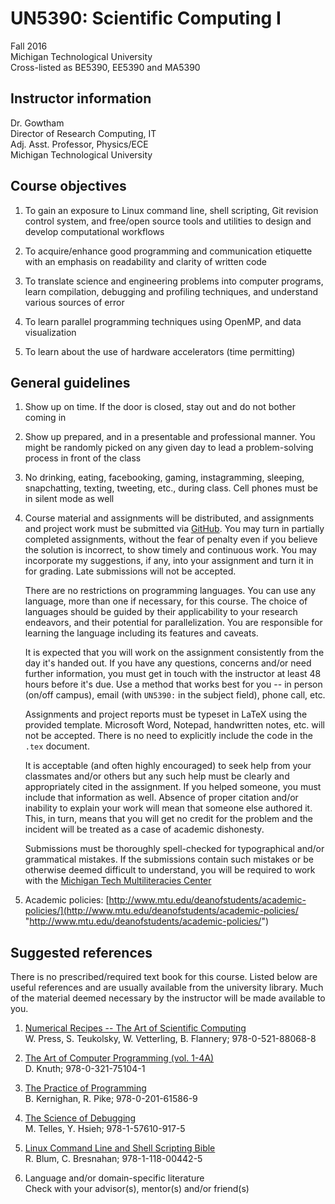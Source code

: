 # UN5390: Scientific Computing I        

Fall 2016             
Michigan Technological University        
Cross-listed as BE5390, EE5390 and MA5390              

## Instructor information           

Dr. Gowtham        
Director of Research Computing, IT            
Adj. Asst. Professor, Physics/ECE                    
Michigan Technological University               

## Course objectives            

 01. To gain an exposure to Linux command line, shell scripting, Git
     revision control system, and free/open source tools and utilities to
     design and develop computational workflows

 02. To acquire/enhance good programming and communication etiquette with
     an emphasis on readability and clarity of written code

 03. To translate science and engineering problems into computer programs,
     learn compilation, debugging and profiling techniques, and
     understand various sources of error

 04. To learn parallel programming techniques using OpenMP, and
     data visualization

 05. To learn about the use of hardware accelerators (time permitting)

## General guidelines           

 01. Show up on time. If the door is closed, stay out and do not bother
     coming in

 02. Show up prepared, and in a presentable and professional manner. You
     might be randomly picked on any given day to lead a problem-solving
     process in front of the class

 03. No
     drinking,
     eating,
     facebooking,
     gaming,
     instagramming,
     sleeping,
     snapchatting,
     texting,
     tweeting,
     etc., during class. Cell phones must be in silent mode as well        


 04. Course material and assignments will be distributed, and assignments
     and project work must be submitted via
     [GitHub](http://github.com/ "GitHub"). You may turn in partially completed
     assignments, without the fear of penalty even if you believe the
     solution is incorrect, to show timely and continuous work. You may
     incorporate my suggestions, if any, into your assignment and turn it
     in for grading. Late submissions will not be accepted.

     There are no restrictions on programming languages. You can use any
     language, more than one if necessary, for this course. The choice of
     languages should be guided by their applicability to your research
     endeavors, and their potential for parallelization. You are responsible 
     for learning the language including its features and caveats.

     It is expected that you will work on the assignment consistently from
     the day it's handed out. If you have any questions, concerns and/or
     need further information, you must get in touch with the instructor at
     least 48 hours before it's due. Use a method that works best for you --
     in person (on/off campus), email (with ```UN5390:``` in the subject field),
     phone call, etc.

     Assignments and project reports must be typeset in LaTeX using the
     provided template. Microsoft Word, Notepad, handwritten notes, etc. will 
     not be accepted. There is no need to explicitly include the code in the 
     ```.tex``` document.

     It is acceptable (and often highly encouraged) to seek help from your
     classmates and/or others but any such help must be clearly and
     appropriately cited in the assignment. If you helped someone, you must
     include that information as well. Absence of proper citation and/or
     inability to explain your work will mean that someone else authored it.
     This, in turn, means that you will get no credit for the problem and
     the incident will be treated as a case of academic dishonesty.

     Submissions must be thoroughly spell-checked for typographical and/or
     grammatical mistakes. If the submissions contain such mistakes or be
     otherwise deemed difficult to understand, you will be required to work
     with the
     [Michigan Tech Multiliteracies Center](http://www.mtu.edu/humanities/resources/mtmc/ "Michigan Tech Multiliteracies Center")

 05. Academic policies: 
     [http://www.mtu.edu/deanofstudents/academic-policies/](http://www.mtu.edu/deanofstudents/academic-policies/ "http://www.mtu.edu/deanofstudents/academic-policies/")


## Suggested references         

There is no prescribed/required text book for this course. Listed below are 
useful references and are usually available from the university library. Much
of the material deemed necessary by the instructor will be made available to
you.

  1. [Numerical Recipes -- The Art of Scientific Computing](http://www.isbnsearch.org/isbn/978-0-521-88068-8 "Numerical Recipes -- The Art of Scientific Computing")            
     W. Press, S. Teukolsky, W. Vetterling, B. Flannery; 978-0-521-88068-8

  2. [The Art of Computer Programming (vol. 1-4A)](http://www.isbnsearch.org/isbn/9780321751041 "The Art of Computer Programming (vol. 1-4A)")              
     D. Knuth; 978-0-321-75104-1

  3. [The Practice of Programming](http://www.isbnsearch.org/isbn/978-0-201-61586-9 "The Practice of Programming")              
     B. Kernighan, R. Pike; 978-0-201-61586-9

  4. [The Science of Debugging](http://www.isbnsearch.org/isbn/978-1-57610-917-5 "The Science of Debugging")                  
     M. Telles, Y. Hsieh; 978-1-57610-917-5

  5. [Linux Command Line and Shell Scripting Bible](http://www.isbnsearch.org/isbn/978-1-118-00442-5 "Linux Command Line and Shell Scripting Bible")                   
     R. Blum, C. Bresnahan; 978-1-118-00442-5

  6. Language and/or domain-specific literature               
     Check with your advisor(s), mentor(s) and/or friend(s)
